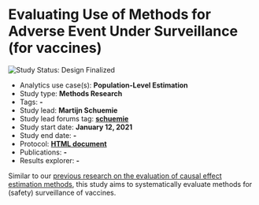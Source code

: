 Evaluating Use of Methods for Adverse Event Under Surveillance (for vaccines)
=============================================================================

<img src="https://img.shields.io/badge/Study%20Status-Design%20Finalized-brightgreen.svg" alt="Study Status: Design Finalized">

- Analytics use case(s): **Population-Level Estimation**
- Study type: **Methods Research**
- Tags: **-**
- Study lead: **Martijn Schuemie**
- Study lead forums tag: **[schuemie](https://forums.ohdsi.org/u/schuemie)**
- Study start date: **January 12, 2021**
- Study end date: **-**
- Protocol: **[HTML document](https://ohdsi-studies.github.io/Eumaeus/Protocol.html)**
- Publications: **-**
- Results explorer: **-**

Similar to our [previous research on the evaluation of causal effect estimation methods](https://doi.org/10.1162/99608f92.147cc28e), this study aims to systematically evaluate methods for (safety) surveillance of vaccines.
